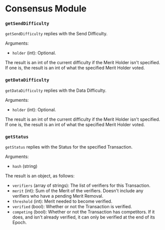 # Consensus Module

### `getSendDifficulty`

`getSendDifficulty` replies with the Send Difficulty.

Arguments:
- `holder` (int): Optional.

The result is an int of the current difficulty if the Merit Holder isn't specified. If one is, the result is an int of what the specified Merit Holder voted.

### `getDataDifficulty`

`getDataDifficulty` replies with the Data Difficulty.

Arguments:
- `holder` (int): Optional.

The result is an int of the current difficulty if the Merit Holder isn't specified. If one is, the result is an int of what the specified Merit Holder voted.

### `getStatus`

`getStatus` replies with the Status for the specified Transaction.

Arguments:
- `hash` (string)

The result is an object, as follows:
- `verifiers`  (array of strings): The list of verifiers for this Transaction.
- `merit`      (int):              Sum of the Merit of the verifiers. Doesn't include any verifiers who have a pending Merit Removal.
- `threshold`  (int):              Merit needed to become verified.
- `verified`   (bool):             Whether or not the Transaction is verified.
- `competing`  (bool):             Whether or not the Transaction has competitors. If it does, and isn't already verified, it can only be verified at the end of its Epoch.
